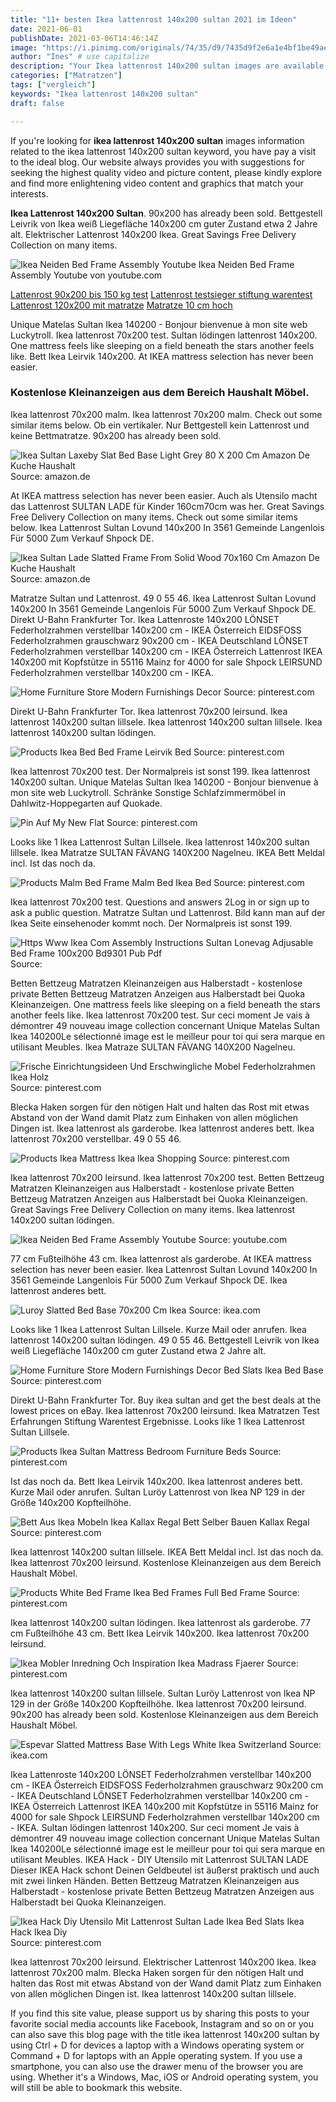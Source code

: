 ```yaml
---
title: "11+ besten Ikea lattenrost 140x200 sultan 2021 im Ideen"
date: 2021-06-01
publishDate: 2021-03-06T14:46:14Z
image: "https://i.pinimg.com/originals/74/35/d9/7435d9f2e6a1e4bf1be49ae3d2e62275.jpg"
author: "Ines" # use capitalize
description: "Your Ikea lattenrost 140x200 sultan images are available. Ikea lattenrost 140x200 sultan are a topic that is being searched for and liked by netizens now. You can Get the Ikea lattenrost 140x200 sultan files here. Get all royalty-free vectors."
categories: ["Matratzen"]
tags: ["vergleich"]
keywords: "Ikea lattenrost 140x200 sultan"
draft: false

---
```


If you're looking for **ikea lattenrost 140x200 sultan** images information related to the ikea lattenrost 140x200 sultan keyword, you have pay a visit to the ideal  blog. Our website always  provides you with  suggestions  for seeking  the highest  quality video and picture  content, please kindly explore and find more enlightening video content and graphics that match your interests.

**Ikea Lattenrost 140x200 Sultan**. 90x200 has already been sold. Bettgestell Leivrik von Ikea weiß Liegefläche 140x200 cm guter Zustand etwa 2 Jahre alt. Elektrischer Lattenrost 140x200 Ikea. Great Savings Free Delivery Collection on many items.

![Ikea Neiden Bed Frame Assembly Youtube](https://i.ytimg.com/vi/pOFKI0P83lg/maxresdefault.jpg "Ikea Neiden Bed Frame Assembly Youtube")
Ikea Neiden Bed Frame Assembly Youtube von youtube.com

[Lattenrost 90x200 bis 150 kg test](/lattenrost-90x200-bis-150-kg-test/)
[Lattenrost testsieger stiftung warentest](/lattenrost-testsieger-stiftung-warentest/)
[Lattenrost 120x200 mit matratze](/lattenrost-120x200-mit-matratze/)
[Matratze 10 cm hoch](/matratze-10-cm-hoch/)

Unique Matelas Sultan Ikea 140200 - Bonjour bienvenue à mon site web Luckytroll. Ikea lattenrost 70x200 test. Sultan lödingen lattenrost 140x200. One mattress feels like sleeping on a field beneath the stars another feels like. Bett Ikea Leirvik 140x200. At IKEA mattress selection has never been easier.

### Kostenlose Kleinanzeigen aus dem Bereich Haushalt Möbel.

Ikea lattenrost 70x200 malm. Ikea lattenrost 70x200 malm. Check out some similar items below. Ob ein vertikaler. Nur Bettgestell kein Lattenrost und keine Bettmatratze. 90x200 has already been sold.


![Ikea Sultan Laxeby Slat Bed Base Light Grey 80 X 200 Cm Amazon De Kuche Haushalt](https://images-na.ssl-images-amazon.com/images/I/31LgdcCw7KL._AC_.jpg "Ikea Sultan Laxeby Slat Bed Base Light Grey 80 X 200 Cm Amazon De Kuche Haushalt")
Source: amazon.de

At IKEA mattress selection has never been easier. Auch als Utensilo macht das Lattenrost SULTAN LADE für Kinder 160cm70cm was her. Great Savings Free Delivery Collection on many items. Check out some similar items below. Ikea Lattenrost Sultan Lovund 140x200 In 3561 Gemeinde Langenlois Für 5000 Zum Verkauf Shpock DE.

![Ikea Sultan Lade Slatted Frame From Solid Wood 70x160 Cm Amazon De Kuche Haushalt](https://images-na.ssl-images-amazon.com/images/I/31fpqR5RIoL._AC_.jpg "Ikea Sultan Lade Slatted Frame From Solid Wood 70x160 Cm Amazon De Kuche Haushalt")
Source: amazon.de

Matratze Sultan und Lattenrost. 49 0 55 46. Ikea Lattenrost Sultan Lovund 140x200 In 3561 Gemeinde Langenlois Für 5000 Zum Verkauf Shpock DE. Direkt U-Bahn Frankfurter Tor. Ikea Lattenroste 140x200 LÖNSET Federholzrahmen verstellbar 140x200 cm - IKEA Österreich EIDSFOSS Federholzrahmen grauschwarz 90x200 cm - IKEA Deutschland LÖNSET Federholzrahmen verstellbar 140x200 cm - IKEA Österreich Lattenrost IKEA 140x200 mit Kopfstütze in 55116 Mainz for 4000 for sale Shpock LEIRSUND Federholzrahmen verstellbar 140x200 cm - IKEA.

![Home Furniture Store Modern Furnishings Decor](https://i.pinimg.com/originals/6a/e7/75/6ae7759babb9da8d6d93772fb59a1d75.jpg "Home Furniture Store Modern Furnishings Decor")
Source: pinterest.com

Direkt U-Bahn Frankfurter Tor. Ikea lattenrost 70x200 leirsund. Ikea lattenrost 140x200 sultan lillsele. Ikea lattenrost 140x200 sultan lillsele. Ikea lattenrost 140x200 sultan lödingen.

![Products Ikea Bed Bed Frame Leirvik Bed](https://i.pinimg.com/originals/fb/6d/32/fb6d32c8ebf057e7822f8eca464d1fe4.jpg "Products Ikea Bed Bed Frame Leirvik Bed")
Source: pinterest.com

Ikea lattenrost 70x200 test. Der Normalpreis ist sonst 199. Ikea lattenrost 140x200 sultan. Unique Matelas Sultan Ikea 140200 - Bonjour bienvenue à mon site web Luckytroll. Schränke Sonstige Schlafzimmermöbel in Dahlwitz-Hoppegarten auf Quokade.

![Pin Auf My New Flat](https://i.pinimg.com/originals/6c/41/0f/6c410f69b5a23978033d10033ac9e3bc.jpg "Pin Auf My New Flat")
Source: pinterest.com

Looks like 1 Ikea Lattenrost Sultan Lillsele. Ikea lattenrost 140x200 sultan lillsele. Ikea Matratze SULTAN FÄVANG 140X200 Nagelneu. IKEA Bett Meldal incl. Ist das noch da.

![Products Malm Bed Frame Malm Bed Ikea Bed](https://i.pinimg.com/originals/01/10/d6/0110d6a25d3b49593eb03908d471fa71.jpg "Products Malm Bed Frame Malm Bed Ikea Bed")
Source: pinterest.com

Ikea lattenrost 70x200 test. Questions and answers 2Log in or sign up to ask a public question. Matratze Sultan und Lattenrost. Bild kann man auf der Ikea Seite einsehenoder kommt noch. Der Normalpreis ist sonst 199.

![Https Www Ikea Com Assembly Instructions Sultan Lonevag Adjusable Bed Frame 100x200 Bd9301 Pub Pdf](avvZhSoXcELoKM "Https Www Ikea Com Assembly Instructions Sultan Lonevag Adjusable Bed Frame 100x200 Bd9301 Pub Pdf")
Source: 

Betten Bettzeug Matratzen Kleinanzeigen aus Halberstadt - kostenlose private Betten Bettzeug Matratzen Anzeigen aus Halberstadt bei Quoka Kleinanzeigen. One mattress feels like sleeping on a field beneath the stars another feels like. Ikea lattenrost 70x200 test. Sur ceci moment Je vais à démontrer 49 nouveau image collection concernant Unique Matelas Sultan Ikea 140200Le sélectionné image est le meilleur pour toi qui sera marque en utilisant Meubles. Ikea Matraze SULTAN FÄVANG 140X200 Nagelneu.

![Frische Einrichtungsideen Und Erschwingliche Mobel Federholzrahmen Ikea Holz](https://i.pinimg.com/originals/5b/79/45/5b794569439690a5a0a2c3e3015f8ee1.jpg "Frische Einrichtungsideen Und Erschwingliche Mobel Federholzrahmen Ikea Holz")
Source: pinterest.com

Blecka Haken sorgen für den nötigen Halt und halten das Rost mit etwas Abstand von der Wand damit Platz zum Einhaken von allen möglichen Dingen ist. Ikea lattenrost als garderobe. Ikea lattenrost anderes bett. Ikea lattenrost 70x200 verstellbar. 49 0 55 46.

![Products Ikea Mattress Ikea Ikea Shopping](https://i.pinimg.com/originals/d4/20/99/d4209964690bf676010d266ae5dc893d.jpg "Products Ikea Mattress Ikea Ikea Shopping")
Source: pinterest.com

Ikea lattenrost 70x200 leirsund. Ikea lattenrost 70x200 test. Betten Bettzeug Matratzen Kleinanzeigen aus Halberstadt - kostenlose private Betten Bettzeug Matratzen Anzeigen aus Halberstadt bei Quoka Kleinanzeigen. Great Savings Free Delivery Collection on many items. Ikea lattenrost 140x200 sultan lödingen.

![Ikea Neiden Bed Frame Assembly Youtube](https://i.ytimg.com/vi/pOFKI0P83lg/maxresdefault.jpg "Ikea Neiden Bed Frame Assembly Youtube")
Source: youtube.com

77 cm Fußteilhöhe 43 cm. Ikea lattenrost als garderobe. At IKEA mattress selection has never been easier. Ikea Lattenrost Sultan Lovund 140x200 In 3561 Gemeinde Langenlois Für 5000 Zum Verkauf Shpock DE. Ikea lattenrost anderes bett.

![Luroy Slatted Bed Base 70x200 Cm Ikea](https://www.ikea.com/sa/en/images/products/luroey-slatted-bed-base__0243784_pe383063_s5.jpg?f=s "Luroy Slatted Bed Base 70x200 Cm Ikea")
Source: ikea.com

Looks like 1 Ikea Lattenrost Sultan Lillsele. Kurze Mail oder anrufen. Ikea lattenrost 140x200 sultan lödingen. 49 0 55 46. Bettgestell Leivrik von Ikea weiß Liegefläche 140x200 cm guter Zustand etwa 2 Jahre alt.

![Home Furniture Store Modern Furnishings Decor Bed Slats Ikea Bed Base](https://i.pinimg.com/originals/e0/8d/5d/e08d5d59ada80b4b4fb58fe4e3786e23.jpg "Home Furniture Store Modern Furnishings Decor Bed Slats Ikea Bed Base")
Source: pinterest.com

Direkt U-Bahn Frankfurter Tor. Buy ikea sultan and get the best deals at the lowest prices on eBay. Ikea lattenrost 70x200 leirsund. Ikea Matratzen Test Erfahrungen Stiftung Warentest Ergebnisse. Looks like 1 Ikea Lattenrost Sultan Lillsele.

![Products Ikea Sultan Mattress Bedroom Furniture Beds](https://i.pinimg.com/originals/32/78/a5/3278a52ae43747c8330fad43fa5324ea.jpg "Products Ikea Sultan Mattress Bedroom Furniture Beds")
Source: pinterest.com

Ist das noch da. Bett Ikea Leirvik 140x200. Ikea lattenrost anderes bett. Kurze Mail oder anrufen. Sultan Luröy Lattenrost von Ikea NP 129 in der Größe 140x200 Kopfteilhöhe.

![Bett Aus Ikea Mobeln Ikea Kallax Regal Bett Selber Bauen Kallax Regal](https://i.pinimg.com/originals/db/5b/a9/db5ba9d174d6ffaa89c6683b2ad6c2fa.jpg "Bett Aus Ikea Mobeln Ikea Kallax Regal Bett Selber Bauen Kallax Regal")
Source: pinterest.com

Ikea lattenrost 140x200 sultan lillsele. IKEA Bett Meldal incl. Ist das noch da. Ikea lattenrost 70x200 leirsund. Kostenlose Kleinanzeigen aus dem Bereich Haushalt Möbel.

![Products White Bed Frame Ikea Bed Frames Full Bed Frame](https://i.pinimg.com/originals/56/6d/5e/566d5ef5fa5440e7dd192ca0be01209c.jpg "Products White Bed Frame Ikea Bed Frames Full Bed Frame")
Source: pinterest.com

Ikea lattenrost 140x200 sultan lödingen. Ikea lattenrost als garderobe. 77 cm Fußteilhöhe 43 cm. Bett Ikea Leirvik 140x200. Ikea lattenrost 70x200 leirsund.

![Ikea Mobler Inredning Och Inspiration Ikea Madrass Fjaerer](https://i.pinimg.com/originals/01/e1/7e/01e17ee927e66f6ec997c48a6a47913c.jpg "Ikea Mobler Inredning Och Inspiration Ikea Madrass Fjaerer")
Source: pinterest.com

Ikea lattenrost 140x200 sultan lillsele. Sultan Luröy Lattenrost von Ikea NP 129 in der Größe 140x200 Kopfteilhöhe. Ikea lattenrost 70x200 leirsund. 90x200 has already been sold. Kostenlose Kleinanzeigen aus dem Bereich Haushalt Möbel.

![Espevar Slatted Mattress Base With Legs White Ikea Switzerland](https://www.ikea.com/ch/en/images/products/espevaer-slatted-mattress-base-with-legs-white__0858989_pe617019_s5.jpg?f=s "Espevar Slatted Mattress Base With Legs White Ikea Switzerland")
Source: ikea.com

Ikea Lattenroste 140x200 LÖNSET Federholzrahmen verstellbar 140x200 cm - IKEA Österreich EIDSFOSS Federholzrahmen grauschwarz 90x200 cm - IKEA Deutschland LÖNSET Federholzrahmen verstellbar 140x200 cm - IKEA Österreich Lattenrost IKEA 140x200 mit Kopfstütze in 55116 Mainz for 4000 for sale Shpock LEIRSUND Federholzrahmen verstellbar 140x200 cm - IKEA. Sultan lödingen lattenrost 140x200. Sur ceci moment Je vais à démontrer 49 nouveau image collection concernant Unique Matelas Sultan Ikea 140200Le sélectionné image est le meilleur pour toi qui sera marque en utilisant Meubles. IKEA Hack - DIY Utensilo mit Lattenrost SULTAN LADE Dieser IKEA Hack schont Deinen Geldbeutel ist äußerst praktisch und auch mit zwei linken Händen. Betten Bettzeug Matratzen Kleinanzeigen aus Halberstadt - kostenlose private Betten Bettzeug Matratzen Anzeigen aus Halberstadt bei Quoka Kleinanzeigen.

![Ikea Hack Diy Utensilo Mit Lattenrost Sultan Lade Ikea Bed Slats Ikea Hack Ikea Diy](https://i.pinimg.com/originals/74/35/d9/7435d9f2e6a1e4bf1be49ae3d2e62275.jpg "Ikea Hack Diy Utensilo Mit Lattenrost Sultan Lade Ikea Bed Slats Ikea Hack Ikea Diy")
Source: pinterest.com

Ikea lattenrost 70x200 leirsund. Elektrischer Lattenrost 140x200 Ikea. Ikea lattenrost 70x200 malm. Blecka Haken sorgen für den nötigen Halt und halten das Rost mit etwas Abstand von der Wand damit Platz zum Einhaken von allen möglichen Dingen ist. Ikea lattenrost 140x200 sultan lillsele.

If you find this site value, please support us by sharing this posts to your favorite social media accounts like Facebook, Instagram and so on or you can also save this blog page with the title ikea lattenrost 140x200 sultan by using Ctrl + D for devices a laptop with a Windows operating system or Command + D for laptops with an Apple operating system. If you use a smartphone, you can also use the drawer menu of the browser you are using. Whether it's a Windows, Mac, iOS or Android operating system, you will still be able to bookmark this website.

